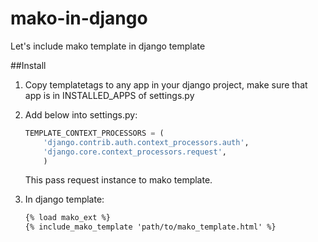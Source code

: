 mako-in-django
==============

Let's include mako template in django template

##Install
1. Copy templatetags to any app in your django project, make sure that app is in  INSTALLED_APPS of settings.py
2. Add below into settings.py:

    ```python
    TEMPLATE_CONTEXT_PROCESSORS = (
        'django.contrib.auth.context_processors.auth',
        'django.core.context_processors.request',
        )
    ```
    
    
    
    This pass request instance to mako template.

3. In django template:

    ```html
    {% load mako_ext %}
    {% include_mako_template 'path/to/mako_template.html' %}
    ```
